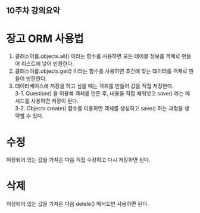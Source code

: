 ## 10주차 강의요약
# 장고 ORM 사용법
1. 클래스이름.objects.all() 이라는 함수를 사용하면 모든 테이블 정보를 객체로 만들어 리스트에 넣어 반환한다.   
2. 클래스이름.objects.get() 이라는 함수를 사용하면 조건에 맞는 데이터를 객체로 만들어 반환한다.   
3. 데이터베이스에 저장을 하고 싶을 때는 객체를 만들어 값을 직접 저장한다.   
3-1. Question() 을 이용해 객체를 만든 후, 내용을 직접 채워넣고 save() 라는 메서드를 사용하면 저장이 된다.   
3-2. Objects.create() 함수를 이용하면 객체를 생성하고 save() 하는 과정을 생략할 수 있다.   
# 수정
저장되어 있는 값을 가져온 다음 직접 수정하고 다시 저장하면 된다.   
# 삭제
저장되어 있는 값을 가져온 다음 delete() 메서드만 사용하면 된다.   